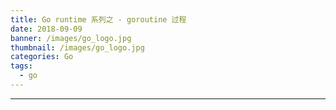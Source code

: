 ```yaml
---
title: Go runtime 系列之 - goroutine 过程
date: 2018-09-09
banner: /images/go_logo.jpg
thumbnail: /images/go_logo.jpg
categories: Go
tags:
  - go
---
```

----------------------------------

<!-- more -->

